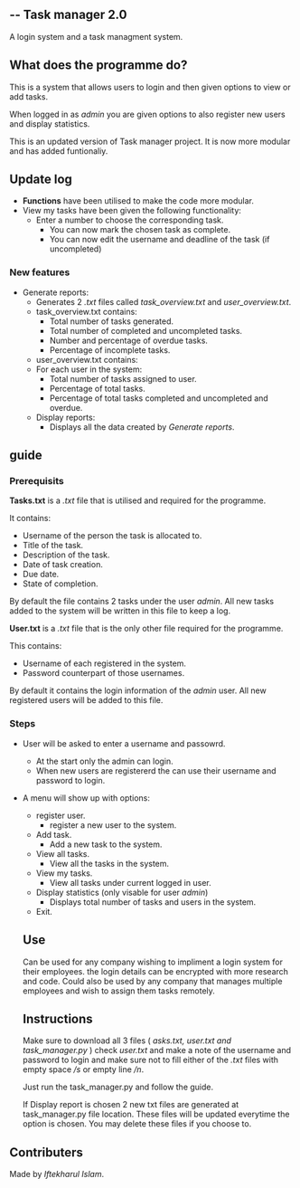 --
Task manager 2.0
---
A login system and a task managment system.

## What does the programme do?

This is a system that allows users to login and then given options to view or add tasks.

When logged in as *admin* you are given options to also register new users and display statistics.

This is an updated version of Task manager project. It is now more modular and has added funtionaliy.

##  Update log
* **Functions** have been utilised to make the code more modular.
* View my tasks have been given the following functionality:
  * Enter a number to choose the corresponding task.
    * You can now mark the chosen task as complete.
    * You can now edit the username and deadline of the task (if uncompleted)
### New features
* Generate reports:
  * Generates 2 *.txt* files called *task_overview.txt* and *user_overview.txt*.
  * task_overview.txt contains:
    * Total number of tasks generated.
    * Total number of completed and uncompleted tasks.
    * Number and percentage of overdue tasks.
    * Percentage of incomplete tasks.
  * user_overview.txt contains:
  * For each user in the system:
    * Total number of tasks assigned to user.
    * Percentage of total tasks.
    * Percentage of total tasks completed and uncompleted and overdue.
  * Display reports:
    * Displays all the data created by *Generate reports*.
    

## guide
### Prerequisits
**Tasks.txt** is a *.txt* file that is utilised and required for the programme.

It contains:
* Username of the person the task is allocated to.
* Title of the task.
* Description of the task.
* Date of task creation.
* Due date.
* State of completion.

By default the file contains 2 tasks under the user *admin*.
All new tasks added to the system will be written in this file to keep a log.

**User.txt** is a *.txt* file that is the only other file required for the programme.

This contains:
* Username of each registered in the system.
* Password counterpart of those usernames.

By default it contains the login information of the *admin* user.
All new registered users will be added to this file.

### Steps

* User will be asked to enter a username and passowrd.
  * At the start only the admin can login.
  * When new users are registererd the can use their username and password to login.
* A menu will show up with options:
  * register user.
    * register a new user to the system.
  * Add task.
    * Add a new task to the system.
  * View all tasks.
    * View all the tasks in the system.
  * View my tasks.
    * View all tasks under current logged in user.
  * Display statistics (only visable for user *admin*)
    * Displays total number of tasks and users in the system.
  * Exit.
  
  ## Use
  
  Can be used for any company wishing to impliment a login system for their employees. the login details can be encrypted with more research and code.
  Could also be used by any company that manages multiple employees and wish to assign them tasks remotely.
  
  ## Instructions
 
  Make sure to download all 3 files ( *asks.txt, user.txt and task_manager.py* )
  check *user.txt* and make a note of the username and password to login and
  make sure not to fill either of the *.txt* files with empty space */s* or empty line */n*.
  
  Just run the task_manager.py and follow the guide.
  
  If Display report is chosen 2 new txt files are generated at task_manager.py file location. These files will be updated everytime the option is chosen.
  You may delete these files if you choose to.

## Contributers

Made by *Iftekharul Islam*.

